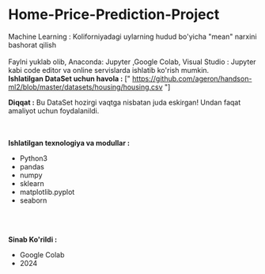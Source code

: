 # Home-Price-Prediction-Project
Machine Learning : Koliforniyadagi uylarning hudud bo'yicha "mean" narxini bashorat qilish
<br><br>
Faylni yuklab olib, Anaconda: Jupyter ,Google Colab, Visual Studio : Jupyter kabi code editor va online servislarda ishlatib ko'rish mumkin.<br>
<strong>Ishlatilgan DataSet uchun havola :</strong> [" https://github.com/ageron/handson-ml2/blob/master/datasets/housing/housing.csv "]<br>
<p><strong>Diqqat :</strong> Bu DataSet hozirgi vaqtga nisbatan juda eskirgan! Undan faqat amaliyot uchun foydalanildi.</p>
<br><br>
<strong>Ishlatilgan texnologiya va modullar :</strong><br>
<ul>
  <li>Python3</li>
  <li>pandas</li>
  <li>numpy</li>
  <li>sklearn</li>
  <li>matplotlib.pyplot</li>
  <li>seaborn</li>
</ul>
<br><br>

<strong>Sinab Ko'rildi :</strong><br>
- Google Colab
- 2024

